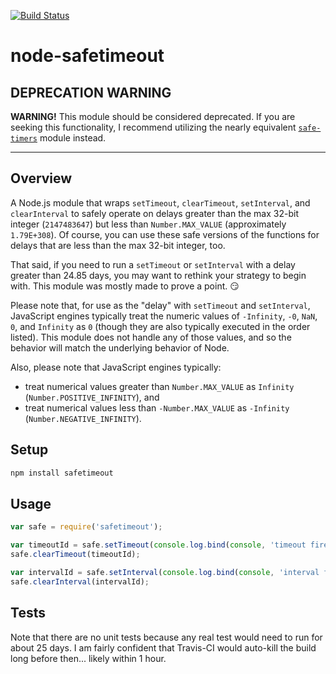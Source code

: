 [![Build Status](https://secure.travis-ci.org/JamesMGreene/node-safetimeout.png?branch=master)](https://travis-ci.org/JamesMGreene/node-safetimeout)

# node-safetimeout

## DEPRECATION WARNING

**WARNING!**  This module should be considered deprecated.  If you are seeking this functionality, I recommend utilizing the nearly equivalent [`safe-timers`](https://www.npmjs.com/package/safe-timers) module instead.

---

## Overview

A Node.js module that wraps `setTimeout`, `clearTimeout`, `setInterval`, and `clearInterval` to safely operate on delays greater than the max 32-bit integer (`2147483647`) but less than `Number.MAX_VALUE` (approximately `1.79E+308`). Of course, you can use these safe versions of the functions for delays that are less than the max 32-bit integer, too.

That said, if you need to run a `setTimeout` or `setInterval` with a delay greater than 24.85 days, you may want to rethink your strategy to begin with. This module was mostly made to prove a point. :smirk:

Please note that, for use as the "delay" with `setTimeout` and `setInterval`, JavaScript engines typically
treat the numeric values of `-Infinity`, `-0`, `NaN`, `0`, and `Infinity` as `0` (though they are also typically executed in the order listed). This module does not handle any of those values, and so the behavior will match the underlying behavior of Node.

Also, please note that JavaScript engines typically:
 - treat numerical values greater than `Number.MAX_VALUE` as `Infinity` (`Number.POSITIVE_INFINITY`), and
 - treat numerical values less than `-Number.MAX_VALUE` as `-Infinity` (`Number.NEGATIVE_INFINITY`).


## Setup

```sh
npm install safetimeout
```


## Usage

```js
var safe = require('safetimeout');

var timeoutId = safe.setTimeout(console.log.bind(console, 'timeout fired'), Number.MAX_VALUE);
safe.clearTimeout(timeoutId);

var intervalId = safe.setInterval(console.log.bind(console, 'interval fired'), Number.MAX_VALUE);
safe.clearInterval(intervalId);
```


## Tests

Note that there are no unit tests because any real test would need to run for about 25 days.
I am fairly confident that Travis-CI would auto-kill the build long before then... likely
within 1 hour.
